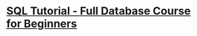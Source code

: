 # [SQL Tutorial - Full Database Course for Beginners](https://www.youtube.com/watch?v=HXV3zeQKqGY&t=3505s)

